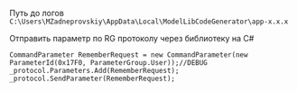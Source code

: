 Путь до логов `C:\Users\MZadneprovskiy\AppData\Local\ModelLibCodeGenerator\app-x.x.x`

Отправить параметр по RG протоколу через библиотеку на C#
```
CommandParameter RememberRequest = new CommandParameter(new ParameterId(0x17F0, ParameterGroup.User));//DEBUG
_protocol.Parameters.Add(RememberRequest);
_protocol.SendParameter(RememberRequest);
```